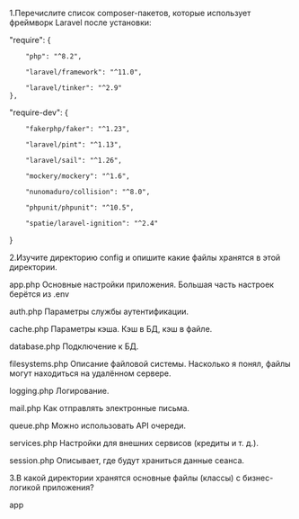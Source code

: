 
1.Перечислите список composer-пакетов, которые использует фреймворк Laravel после установки:

"require": {

        "php": "^8.2",
        
        "laravel/framework": "^11.0",
        
        "laravel/tinker": "^2.9"
    },
    
"require-dev": {

        "fakerphp/faker": "^1.23",
        
        "laravel/pint": "^1.13",
        
        "laravel/sail": "^1.26",
        
        "mockery/mockery": "^1.6",
        
        "nunomaduro/collision": "^8.0",
        
        "phpunit/phpunit": "^10.5",
        
        "spatie/laravel-ignition": "^2.4"
        
}

2.Изучите директорию config и опишите какие файлы хранятся в этой директории.

app.php Основные настройки приложения. Большая часть настроек берётся из .env

auth.php Параметры службы аутентификации.

cache.php Параметры кэша. Кэш в БД, кэш в файле.

database.php Подключение к БД.

filesystems.php Описание файловой системы. Насколько я понял, файлы могут находиться на удалённом сервере.

logging.php Логирование.

mail.php Как отправлять электронные письма.

queue.php Можно использовать API очереди.

services.php Настройки для внешних сервисов (кредиты и т. д.).

session.php Описывает, где будут храниться данные сеанса.


3.В какой директории хранятся основные файлы (классы) с бизнес-логикой приложения?

app
